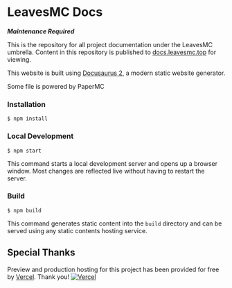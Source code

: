 # LeavesMC Docs

***Maintenance Required***

This is the repository for all project documentation under the LeavesMC umbrella.
Content in this repository is published to [docs.leavesmc.top](https://docs.leavesmc.top) for viewing.

This website is built using [Docusaurus 2](https://docusaurus.io/), a modern static website generator.

Some file is powered by PaperMC

### Installation

```
$ npm install
```

### Local Development

```
$ npm start
```

This command starts a local development server and opens up a browser window. Most changes are reflected live without having to restart the server.

### Build

```
$ npm build
```

This command generates static content into the `build` directory and can be served using any static contents hosting service.

## Special Thanks

[vercel]: https://vercel.com?utm_source=leavesmc&utm_campaign=oss

Preview and production hosting for this project has been provided for free by [Vercel]. Thank you!
[![Vercel](https://www.datocms-assets.com/31049/1618983297-powered-by-vercel.svg)][vercel]